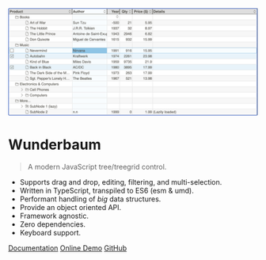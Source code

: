 <!-- _coverpage.md -->

![logo](assets/teaser_1.png)

<!--
<p style="color: salmon;">
    Wunderbaum has still beta status:<br>
    API, Markup, Stylesheet, etc. are still subject to change.
</p>
-->

<!-- # Wunderbaum <small>@VERSION</small> -->

# Wunderbaum

> A modern JavaScript tree/treegrid control.

- Supports drag and drop, editing, filtering, and multi-selection.
- Written in TypeScript, transpiled to ES6 (esm & umd).
- Performant handling of _big_ data structures.
- Provide an object oriented API.
- Framework agnostic.
- Zero dependencies.
- Keyboard support.

[Documentation](/welcome.md)
[Online Demo](https://mar10.github.io/wunderbaum/demo/)
[GitHub](https://github.com/mar10/wunderbaum/)
